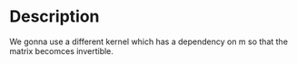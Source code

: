 # Description
We gonna use a different kernel which has a dependency on m so that the matrix becomces invertible.